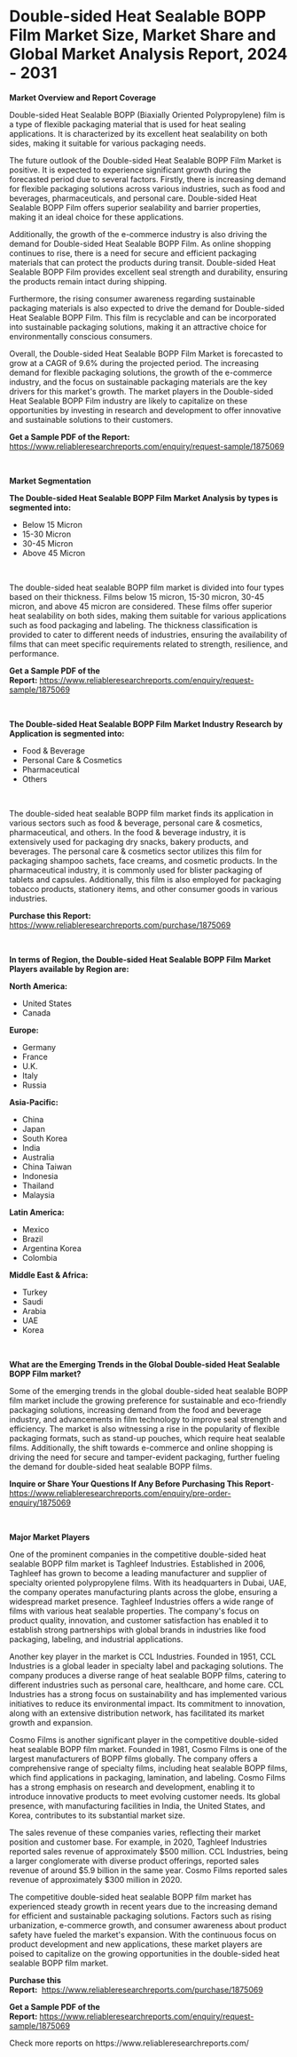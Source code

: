 <p><h1>Double-sided Heat Sealable BOPP Film Market Size, Market Share and Global Market Analysis Report, 2024 - 2031</h1></p><p><strong>Market Overview and Report Coverage</strong></p>
<p><p>Double-sided Heat Sealable BOPP (Biaxially Oriented Polypropylene) film is a type of flexible packaging material that is used for heat sealing applications. It is characterized by its excellent heat sealability on both sides, making it suitable for various packaging needs.</p><p>The future outlook of the Double-sided Heat Sealable BOPP Film Market is positive. It is expected to experience significant growth during the forecasted period due to several factors. Firstly, there is increasing demand for flexible packaging solutions across various industries, such as food and beverages, pharmaceuticals, and personal care. Double-sided Heat Sealable BOPP Film offers superior sealability and barrier properties, making it an ideal choice for these applications.</p><p>Additionally, the growth of the e-commerce industry is also driving the demand for Double-sided Heat Sealable BOPP Film. As online shopping continues to rise, there is a need for secure and efficient packaging materials that can protect the products during transit. Double-sided Heat Sealable BOPP Film provides excellent seal strength and durability, ensuring the products remain intact during shipping.</p><p>Furthermore, the rising consumer awareness regarding sustainable packaging materials is also expected to drive the demand for Double-sided Heat Sealable BOPP Film. This film is recyclable and can be incorporated into sustainable packaging solutions, making it an attractive choice for environmentally conscious consumers.</p><p>Overall, the Double-sided Heat Sealable BOPP Film Market is forecasted to grow at a CAGR of 9.6% during the projected period. The increasing demand for flexible packaging solutions, the growth of the e-commerce industry, and the focus on sustainable packaging materials are the key drivers for this market's growth. The market players in the Double-sided Heat Sealable BOPP Film industry are likely to capitalize on these opportunities by investing in research and development to offer innovative and sustainable solutions to their customers.</p></p>
<p><strong>Get a Sample PDF of the Report:</strong> <a href="https://www.reliableresearchreports.com/enquiry/request-sample/1875069">https://www.reliableresearchreports.com/enquiry/request-sample/1875069</a></p>
<p>&nbsp;</p>
<p><strong>Market Segmentation</strong></p>
<p><strong>The Double-sided Heat Sealable BOPP Film Market Analysis by types is segmented into:</strong></p>
<p><ul><li>Below 15 Micron</li><li>15-30 Micron</li><li>30-45 Micron</li><li>Above 45 Micron</li></ul></p>
<p>&nbsp;</p>
<p><p>The double-sided heat sealable BOPP film market is divided into four types based on their thickness. Films below 15 micron, 15-30 micron, 30-45 micron, and above 45 micron are considered. These films offer superior heat sealability on both sides, making them suitable for various applications such as food packaging and labeling. The thickness classification is provided to cater to different needs of industries, ensuring the availability of films that can meet specific requirements related to strength, resilience, and performance.</p></p>
<p><strong>Get a Sample PDF of the Report:</strong>&nbsp;<a href="https://www.reliableresearchreports.com/enquiry/request-sample/1875069">https://www.reliableresearchreports.com/enquiry/request-sample/1875069</a></p>
<p>&nbsp;</p>
<p><strong>The Double-sided Heat Sealable BOPP Film Market Industry Research by Application is segmented into:</strong></p>
<p><ul><li>Food & Beverage</li><li>Personal Care & Cosmetics</li><li>Pharmaceutical</li><li>Others</li></ul></p>
<p>&nbsp;</p>
<p><p>The double-sided heat sealable BOPP film market finds its application in various sectors such as food & beverage, personal care & cosmetics, pharmaceutical, and others. In the food & beverage industry, it is extensively used for packaging dry snacks, bakery products, and beverages. The personal care & cosmetics sector utilizes this film for packaging shampoo sachets, face creams, and cosmetic products. In the pharmaceutical industry, it is commonly used for blister packaging of tablets and capsules. Additionally, this film is also employed for packaging tobacco products, stationery items, and other consumer goods in various industries.</p></p>
<p><strong>Purchase this Report:</strong>&nbsp; <a href="https://www.reliableresearchreports.com/purchase/1875069">https://www.reliableresearchreports.com/purchase/1875069</a></p>
<p>&nbsp;</p>
<p><strong>In terms of Region, the Double-sided Heat Sealable BOPP Film Market Players available by Region are:</strong></p>
<p>
    <p> <strong> North America: </strong>
        <ul>
            <li>United States</li>
            <li>Canada</li>
        </ul>
        </p> 
    <p> <strong> Europe: </strong>
        <ul>
            <li>Germany</li>
            <li>France</li>
            <li>U.K.</li>
            <li>Italy</li>
            <li>Russia</li>
        </ul>
        </p> 
    <p> <strong> Asia-Pacific: </strong>
        <ul>
            <li>China</li>
            <li>Japan</li>
            <li>South Korea</li>
            <li>India</li>
            <li>Australia</li>
            <li>China Taiwan</li>
            <li>Indonesia</li>
            <li>Thailand</li>
            <li>Malaysia</li>
        </ul>
        </p> 
    <p> <strong> Latin America: </strong>
        <ul>
            <li>Mexico</li>
            <li>Brazil</li>
            <li>Argentina Korea</li>
            <li>Colombia</li>
        </ul>
        </p> 
    <p> <strong> Middle East & Africa: </strong>
        <ul>
            <li>Turkey</li>
            <li>Saudi</li>
            <li>Arabia</li>
            <li>UAE</li>
            <li>Korea</li>
        </ul>
    </p>
    </p>
<p>&nbsp;</p>
<p><strong>What are the Emerging Trends in the Global Double-sided Heat Sealable BOPP Film market?</strong></p>
<p><p>Some of the emerging trends in the global double-sided heat sealable BOPP film market include the growing preference for sustainable and eco-friendly packaging solutions, increasing demand from the food and beverage industry, and advancements in film technology to improve seal strength and efficiency. The market is also witnessing a rise in the popularity of flexible packaging formats, such as stand-up pouches, which require heat sealable films. Additionally, the shift towards e-commerce and online shopping is driving the need for secure and tamper-evident packaging, further fueling the demand for double-sided heat sealable BOPP films.</p></p>
<p><strong>Inquire or Share Your Questions If Any Before Purchasing This Report</strong>- <a href="https://www.reliableresearchreports.com/enquiry/pre-order-enquiry/1875069">https://www.reliableresearchreports.com/enquiry/pre-order-enquiry/1875069</a></p>
<p>&nbsp;</p>
<p><strong>Major Market Players</strong></p>
<p><p>One of the prominent companies in the competitive double-sided heat sealable BOPP film market is Taghleef Industries. Established in 2006, Taghleef has grown to become a leading manufacturer and supplier of specialty oriented polypropylene films. With its headquarters in Dubai, UAE, the company operates manufacturing plants across the globe, ensuring a widespread market presence. Taghleef Industries offers a wide range of films with various heat sealable properties. The company's focus on product quality, innovation, and customer satisfaction has enabled it to establish strong partnerships with global brands in industries like food packaging, labeling, and industrial applications.</p><p>Another key player in the market is CCL Industries. Founded in 1951, CCL Industries is a global leader in specialty label and packaging solutions. The company produces a diverse range of heat sealable BOPP films, catering to different industries such as personal care, healthcare, and home care. CCL Industries has a strong focus on sustainability and has implemented various initiatives to reduce its environmental impact. Its commitment to innovation, along with an extensive distribution network, has facilitated its market growth and expansion.</p><p>Cosmo Films is another significant player in the competitive double-sided heat sealable BOPP film market. Founded in 1981, Cosmo Films is one of the largest manufacturers of BOPP films globally. The company offers a comprehensive range of specialty films, including heat sealable BOPP films, which find applications in packaging, lamination, and labeling. Cosmo Films has a strong emphasis on research and development, enabling it to introduce innovative products to meet evolving customer needs. Its global presence, with manufacturing facilities in India, the United States, and Korea, contributes to its substantial market size.</p><p>The sales revenue of these companies varies, reflecting their market position and customer base. For example, in 2020, Taghleef Industries reported sales revenue of approximately $500 million. CCL Industries, being a larger conglomerate with diverse product offerings, reported sales revenue of around $5.9 billion in the same year. Cosmo Films reported sales revenue of approximately $300 million in 2020.</p><p>The competitive double-sided heat sealable BOPP film market has experienced steady growth in recent years due to the increasing demand for efficient and sustainable packaging solutions. Factors such as rising urbanization, e-commerce growth, and consumer awareness about product safety have fueled the market's expansion. With the continuous focus on product development and new applications, these market players are poised to capitalize on the growing opportunities in the double-sided heat sealable BOPP film market.</p></p>
<p><strong>Purchase this Report:</strong>&nbsp;&nbsp;<a href="https://www.reliableresearchreports.com/purchase/1875069">https://www.reliableresearchreports.com/purchase/1875069</a></p>
<p></p>
<p><strong>Get a Sample PDF of the Report:</strong>&nbsp;<a href="https://www.reliableresearchreports.com/enquiry/request-sample/1875069">https://www.reliableresearchreports.com/enquiry/request-sample/1875069</a></p>
<p>Check more reports on https://www.reliableresearchreports.com/</p>